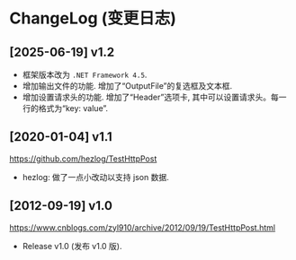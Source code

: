 # ChangeLog (变更日志)

## [2025-06-19] v1.2

- 框架版本改为 `.NET Framework 4.5`.
- 增加输出文件的功能. 增加了“OutputFile”的复选框及文本框.
- 增加设置请求头的功能. 增加了“Header”选项卡, 其中可以设置请求头。每一行的格式为“key: value”.

## [2020-01-04] v1.1

https://github.com/hezlog/TestHttpPost

- hezlog: 做了一点小改动以支持 json 数据.

## [2012-09-19] v1.0

https://www.cnblogs.com/zyl910/archive/2012/09/19/TestHttpPost.html

- Release v1.0 (发布 v1.0 版).

